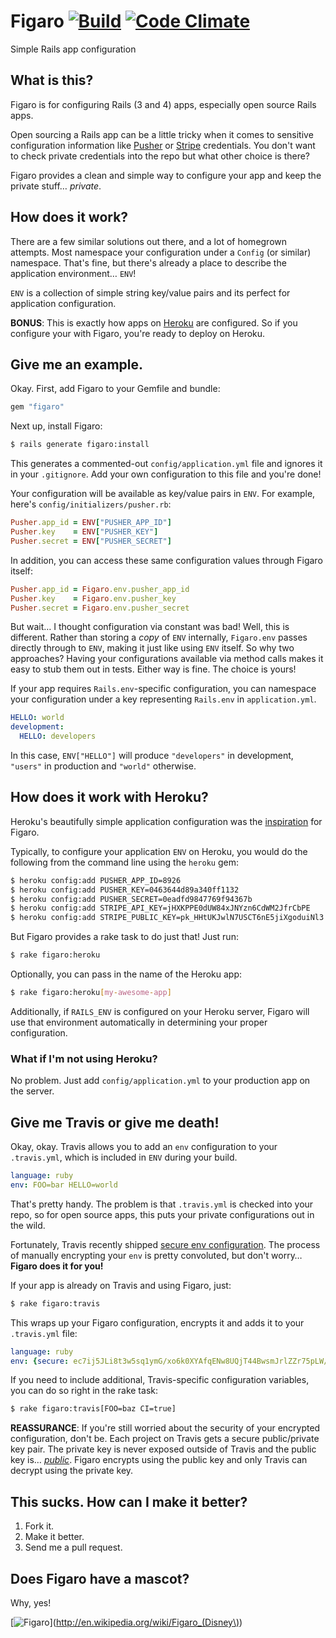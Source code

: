 # Figaro [![Build](https://travis-ci.org/laserlemon/figaro.png?branch=master)](https://travis-ci.org/laserlemon/figaro) [![Code Climate](https://codeclimate.com/github/laserlemon/figaro.png)](https://codeclimate.com/github/laserlemon/figaro)

Simple Rails app configuration

## <a id="what" name="what"></a>What is this?

Figaro is for configuring Rails (3 and 4) apps, especially open source Rails apps.

Open sourcing a Rails app can be a little tricky when it comes to sensitive configuration information like [Pusher](http://pusher.com/) or [Stripe](https://stripe.com/) credentials. You don't want to check private credentials into the repo but what other choice is there?

Figaro provides a clean and simple way to configure your app and keep the private stuff… _private_.

## <a id="how" name="how"></a>How does it work?

There are a few similar solutions out there, and a lot of homegrown attempts. Most namespace your configuration under a `Config` (or similar) namespace. That's fine, but there's already a place to describe the application environment… `ENV`!

`ENV` is a collection of simple string key/value pairs and its perfect for application configuration.

**BONUS**: This is exactly how apps on [Heroku](http://www.heroku.com/) are configured. So if you configure your with Figaro, you're ready to deploy on Heroku.

## <a id="example" name="example"></a>Give me an example.

Okay. First, add Figaro to your Gemfile and bundle:

```ruby
gem "figaro"
```

Next up, install Figaro:

```bash
$ rails generate figaro:install
```

This generates a commented-out `config/application.yml` file and ignores it in your `.gitignore`. Add your own configuration to this file and you're done!

Your configuration will be available as key/value pairs in `ENV`. For example, here's `config/initializers/pusher.rb`:

```ruby
Pusher.app_id = ENV["PUSHER_APP_ID"]
Pusher.key    = ENV["PUSHER_KEY"]
Pusher.secret = ENV["PUSHER_SECRET"]
```

In addition, you can access these same configuration values through Figaro itself:

```ruby
Pusher.app_id = Figaro.env.pusher_app_id
Pusher.key    = Figaro.env.pusher_key
Pusher.secret = Figaro.env.pusher_secret
```

But wait… I thought configuration via constant was bad! Well, this is different. Rather than storing a _copy_ of `ENV` internally, `Figaro.env` passes directly through to `ENV`, making it just like using `ENV` itself. So why two approaches? Having your configurations available via method calls makes it easy to stub them out in tests. Either way is fine. The choice is yours!

If your app requires `Rails.env`-specific configuration, you can namespace your configuration under a key representing `Rails.env` in `application.yml`.

```yaml
HELLO: world
development:
  HELLO: developers
```

In this case, `ENV["HELLO"]` will produce `"developers"` in development, `"users"` in production and `"world"` otherwise.

## <a id="heroku" name="heroku"></a>How does it work with Heroku?

Heroku's beautifully simple application configuration was the [inspiration](http://laserlemon.com/blog/2011/03/08/heroku-friendly-application-configuration/) for Figaro.

Typically, to configure your application `ENV` on Heroku, you would do the following from the command line using the `heroku` gem:

```bash
$ heroku config:add PUSHER_APP_ID=8926
$ heroku config:add PUSHER_KEY=0463644d89a340ff1132
$ heroku config:add PUSHER_SECRET=0eadfd9847769f94367b
$ heroku config:add STRIPE_API_KEY=jHXKPPE0dUW84xJNYzn6CdWM2JfrCbPE
$ heroku config:add STRIPE_PUBLIC_KEY=pk_HHtUKJwlN7USCT6nE5jiXgoduiNl3
```

But Figaro provides a rake task to do just that! Just run:

```bash
$ rake figaro:heroku
```

Optionally, you can pass in the name of the Heroku app:

```bash
$ rake figaro:heroku[my-awesome-app]
```

Additionally, if `RAILS_ENV` is configured on your Heroku server, Figaro will use that environment automatically in determining your proper configuration.

### What if I'm not using Heroku?

No problem. Just add `config/application.yml` to your production app on the server.

## <a id="travis" name="travis"></a>Give me Travis or give me death!

Okay, okay. Travis allows you to add an `env` configuration to your `.travis.yml`, which is included in `ENV` during your build.

```yaml
language: ruby
env: FOO=bar HELLO=world
```

That's pretty handy. The problem is that `.travis.yml` is checked into your repo, so for open source apps, this puts your private configurations out in the wild.

Fortunately, Travis recently shipped [secure env configuration](https://github.com/travis-ci/travis-core/pull/45). The process of manually encrypting your `env` is pretty convoluted, but don't worry… **Figaro does it for you!**

If your app is already on Travis and using Figaro, just:

```bash
$ rake figaro:travis
```

This wraps up your Figaro configuration, encrypts it and adds it to your `.travis.yml` file:

```yaml
language: ruby
env: {secure: ec7ij5JLi8t3w5sq1ymG/xo6k0XYAfqENw8UQjT44BwsmJrlZZr75pLW/IvfJXn1JpthRuQsdO6ba0aozYIDmswwsY/LbqYutHvEaIZSy9Eo5VISGeZdbhRSe9fIXgXKNnWMBLDez81cGhdumMs0LkwrQiQr5nk06yt8gndr2Dg=}
```

If you need to include additional, Travis-specific configuration variables, you can do so right in the rake task:

```bash
$ rake figaro:travis[FOO=baz CI=true]
```

**REASSURANCE**: If you're still worried about the security of your encrypted configuration, don't be. Each project on Travis gets a secure public/private key pair. The private key is never exposed outside of Travis and the public key is… [_public_](http://travis-ci.org/laserlemon/figaro.json). Figaro encrypts using the public key and only Travis can decrypt using the private key.

## <a id="sucks" name="sucks"></a>This sucks. How can I make it better?

1. Fork it.
2. Make it better.
3. Send me a pull request.

## <a id="mascot" name="mascot"></a>Does Figaro have a mascot?

Why, yes!

[![Figaro](http://images2.wikia.nocookie.net/__cb20100628192722/disney/images/5/53/Pinocchio-pinocchio-4947890-960-720.jpg "Figaro's mascot: Figaro")](http://en.wikipedia.org/wiki/Figaro_(Disney\))
